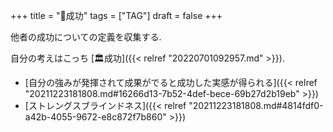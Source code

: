 +++
title = "📝成功"
tags = ["TAG"]
draft = false
+++

他者の成功についての定義を収集する.

自分の考えはこっち [🏛成功]({{< relref "20220701092957.md" >}}).

-   [自分の強みが発揮されて成果がでると成功した実感が得られる]({{< relref "20211223181808.md#16266d13-7b52-4def-bece-69b27d2b19eb" >}})
-   [ストレングスブラインドネス]({{< relref "20211223181808.md#4814fdf0-a42b-4055-9672-e8c872f7b860" >}})
